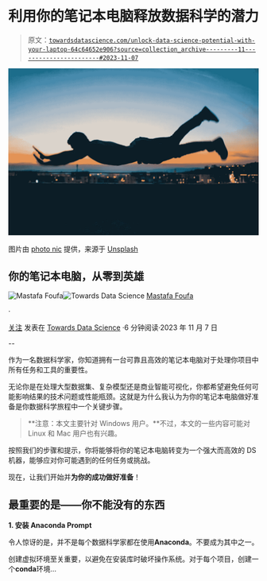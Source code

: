 # 利用你的笔记本电脑释放数据科学的潜力

> 原文：[`towardsdatascience.com/unlock-data-science-potential-with-your-laptop-64c64652e906?source=collection_archive---------11-----------------------#2023-11-07`](https://towardsdatascience.com/unlock-data-science-potential-with-your-laptop-64c64652e906?source=collection_archive---------11-----------------------#2023-11-07)

![](img/db0810c2224728333d6fa9d0907305a2.png)

图片由 [photo nic](https://unsplash.com/@chiro?utm_source=medium&utm_medium=referral) 提供，来源于 [Unsplash](https://unsplash.com/?utm_source=medium&utm_medium=referral)

## 你的笔记本电脑，从零到英雄

[](https://medium.com/@mastafa.foufa?source=post_page-----64c64652e906--------------------------------)![Mastafa Foufa](https://medium.com/@mastafa.foufa?source=post_page-----64c64652e906--------------------------------)[](https://towardsdatascience.com/?source=post_page-----64c64652e906--------------------------------)![Towards Data Science](https://towardsdatascience.com/?source=post_page-----64c64652e906--------------------------------) [Mastafa Foufa](https://medium.com/@mastafa.foufa?source=post_page-----64c64652e906--------------------------------)

·

[关注](https://medium.com/m/signin?actionUrl=https%3A%2F%2Fmedium.com%2F_%2Fsubscribe%2Fuser%2F1e28ced4c3b5&operation=register&redirect=https%3A%2F%2Ftowardsdatascience.com%2Funlock-data-science-potential-with-your-laptop-64c64652e906&user=Mastafa+Foufa&userId=1e28ced4c3b5&source=post_page-1e28ced4c3b5----64c64652e906---------------------post_header-----------) 发表在 [Towards Data Science](https://towardsdatascience.com/?source=post_page-----64c64652e906--------------------------------) ·6 分钟阅读·2023 年 11 月 7 日[](https://medium.com/m/signin?actionUrl=https%3A%2F%2Fmedium.com%2F_%2Fvote%2Ftowards-data-science%2F64c64652e906&operation=register&redirect=https%3A%2F%2Ftowardsdatascience.com%2Funlock-data-science-potential-with-your-laptop-64c64652e906&user=Mastafa+Foufa&userId=1e28ced4c3b5&source=-----64c64652e906---------------------clap_footer-----------)

--

[](https://medium.com/m/signin?actionUrl=https%3A%2F%2Fmedium.com%2F_%2Fbookmark%2Fp%2F64c64652e906&operation=register&redirect=https%3A%2F%2Ftowardsdatascience.com%2Funlock-data-science-potential-with-your-laptop-64c64652e906&source=-----64c64652e906---------------------bookmark_footer-----------)

作为一名数据科学家，你知道拥有一台可靠且高效的笔记本电脑对于处理你项目中所有任务和工具的重要性。

无论你是在处理大型数据集、复杂模型还是商业智能可视化，你都希望避免任何可能影响结果的技术问题或性能瓶颈。这就是为什么我认为为你的笔记本电脑做好准备是你数据科学旅程中一个关键步骤。

> **注意：本文主要针对 Windows 用户。**不过，本文的一些内容可能对 Linux 和 Mac 用户也有兴趣。

按照我们的步骤和提示，你将能够将你的笔记本电脑转变为一个强大而高效的 DS 机器，能够应对你可能遇到的任何任务或挑战。

现在，让我们开始并**为你的成功做好准备**！

## 最重要的是——你不能没有的东西

**1\. 安装 Anaconda Prompt**

令人惊讶的是，并不是每个数据科学家都在使用**Anaconda**。不要成为其中之一。

创建虚拟环境至关重要，以避免在安装库时破坏操作系统。对于每个项目，创建一个**conda**环境…

